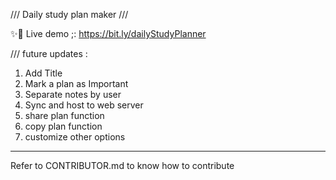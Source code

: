 /// Daily study plan maker ///

✨🌈 Live demo ;:
https://bit.ly/dailyStudyPlanner



/// future updates :
1. Add Title
2. Mark a plan as Important
3. Separate notes by user
4. Sync and host to web server 
5. share plan function
6. copy plan function
7. customize other options 
---
Refer to CONTRIBUTOR.md to know how to contribute

